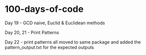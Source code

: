 # 100-days-of-code
 Day 19 - GCD naive, Euclid & Euclidean methods
 
 Day 20, 21 - Print Patterns 
 
 Day 22 - print patterns all moved to same package and added the pattern_output.txt for the expected outputs
